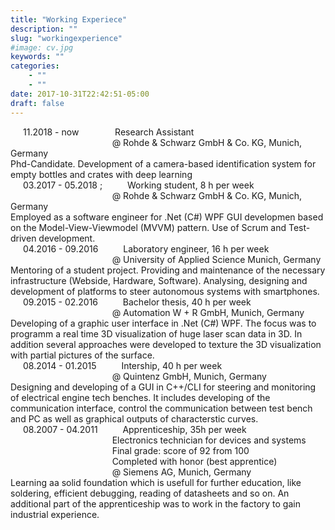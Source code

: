 ```yaml
---
title: "Working Experiece"
description: ""
slug: "workingexperience"
#image: cv.jpg
keywords: ""
categories: 
    - ""
    - ""
date: 2017-10-31T22:42:51-05:00
draft: false
---
```

 <div style="text-indent:20px;">11.2018 - now  &emsp;&emsp; &emsp; &nbsp;Research Assistant</div>
 <div style="text-indent:20px;">&emsp; &emsp;&emsp; &emsp;&emsp; &emsp;&emsp; &emsp; &ensp; @ Rohde & Schwarz GmbH & Co. KG, Munich, Germany</div>
Phd-Candidate. Development of a camera-based identification system for empty bottles and crates with deep learning

 <div style="text-indent:20px;">03.2017 - 05.2018 ;&emsp; &emsp; &nbsp;Working student, 8 h per week</div>
 <div style="text-indent:20px;">&emsp; &emsp;&emsp; &emsp;&emsp; &emsp;&emsp; &emsp; &ensp; @ Rohde & Schwarz GmbH & Co. KG, Munich, Germany</div>
Employed as a software engineer for .Net (C#) WPF GUI developmen based on the Model-View-Viewmodel (MVVM) pattern. Use of Scrum and Test-driven development.
 
 <div style="text-indent:20px;">04.2016 - 09.2016  &emsp;&emsp; &nbsp;Laboratory  engineer, 16 h per week</div>
 <div style="text-indent:20px;">&emsp; &emsp;&emsp; &emsp;&emsp; &emsp;&emsp; &emsp; &ensp; @ University of Applied Science Munich, Germany</div>
Mentoring of a student project. Providing and maintenance of the necessary infrastructure (Webside, Hardware, Software).
 Analysing, designing and development of platforms to steer autonomous systems with smartphones.

 <div style="text-indent:20px;">09.2015 - 02.2016 &emsp;&emsp; &nbsp;Bachelor thesis, 40 h per week</div>
 <div style="text-indent:20px;">&emsp; &emsp;&emsp; &emsp;&emsp; &emsp;&emsp; &emsp; &ensp; @ Automation W + R GmbH, Munich, Germany</div>
Developing of a graphic user interface in .Net (C#) WPF. The focus was to programm a real time 3D visualization of huge laser scan data in 3D.
 In addition several approaches were developed to texture the 3D visualization with partial pictures of the surface.

 <div style="text-indent:20px;">08.2014 - 01.2015 &emsp;&emsp; &nbsp;Intership, 40 h per week</div>
 <div style="text-indent:20px;">&emsp; &emsp;&emsp; &emsp;&emsp; &emsp;&emsp; &emsp; &ensp; @ Quintenz GmbH, Munich, Germany</div>
Designing and developing of a GUI in C++/CLI for steering and monitoring of electrical engine tech benches.
 It includes developing of the communication interface, control the communication between test bench and PC as well as graphical outputs of characterstic curves.

 <div style="text-indent:20px;">08.2007 - 04.2011 &emsp;&emsp; &nbsp;Apprenticeship, 35h per week</div>
  <div style="text-indent:20px;">&emsp; &emsp;&emsp; &emsp;&emsp; &emsp;&emsp; &emsp; &ensp; Electronics technician for devices and systems</div>
 <div style="text-indent:20px;">&emsp; &emsp;&emsp; &emsp;&emsp; &emsp;&emsp; &emsp; &ensp; Final grade: score of 92 from 100</div>
  <div style="text-indent:20px;">&emsp; &emsp;&emsp; &emsp;&emsp; &emsp;&emsp; &emsp; &ensp; Completed with honor (best apprentice)  </div>
 <div style="text-indent:20px;">&emsp; &emsp;&emsp; &emsp;&emsp; &emsp;&emsp; &emsp; &ensp; @ Siemens AG, Munich, Germany</div>
Learning aa solid foundation which is usefull for further education, like soldering, efficient debugging, reading of datasheets and so on.
 An additional part of the apprenticeship was to work in the factory to gain industrial experience.


